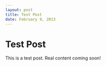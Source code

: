 ```yaml
---
layout: post
title: Test Post
date: February 9, 2013
---
```

# Test Post

This is a test post. Real content coming soon!
